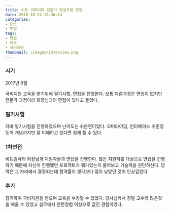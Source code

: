 ```yaml
---
title: 비트 빅데이터 전문가 양성과정 면접
date: 2018-10-24 12:36:14
categories:
- Etc
- 면접
tags:
- 면접
- 비트
- 국비지원
thumbnail: /images/interview.png
---
```

### 시기
2017년 6월

국비지원 교육을 받기위해 필기시험, 면접을 진행한다. 보통 다른과정은 면접이 없지만 전문가 과정이라 회장님과의 면접이 있다고 들었다.

### 필기시험
자바 필기시험을 진행하였으며 난이도는 쉬운편이었다. 오버라이딩, 인터페이스 수준정도의 개념까지만 잘 이해하고 있다면 쉽게 풀 수 있다.

### 1차면접
비트컴퓨터 회장님과 지원자들과 면접을 진행한다.
많은 지원자를 대상으로 면접을 진행하기 때문에 자신이 진행했던 프로젝트가 뭐가있는지 물어보고 기술력을 판단하신다. 당락은 그 자리에서 결정되는데 합격률이 생각보다 많이 낮았던 것이 인상깊었다.

### 후기
합격하여 국비지원을 받으며 교육을 수강할 수 있었다. 강사님께서 정말 고수라 많은것을 배울 수 있었고 실무에서 인턴경험 이상으로 값진 경험이었다.
